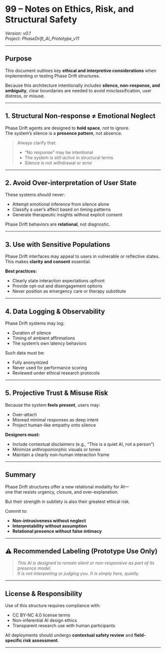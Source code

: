 # 99 – Notes on Ethics, Risk, and Structural Safety  
*Version: v0.1*  
*Project: PhaseDrift_AI_Prototype_v11*

---

## Purpose

This document outlines key **ethical and interpretive considerations** when implementing or testing Phase Drift structures.

Because this architecture intentionally includes **silence, non-response, and ambiguity**, clear boundaries are needed to avoid misclassification, user distress, or misuse.

---

## 1. Structural Non-response ≠ Emotional Neglect

Phase Drift agents are designed to **hold space**, not to ignore.  
The system’s silence is a **presence pattern**, not absence.

> Always clarify that:  
> - “No response” may be intentional  
> - The system is still *active* in structural terms  
> - Silence is not withdrawal or error

---

## 2. Avoid Over-interpretation of User State

These systems should never:  
- Attempt emotional inference from silence alone  
- Classify a user’s affect based on timing patterns  
- Generate therapeutic insights without explicit consent

Phase Drift behaviors are **relational**, not diagnostic.

---

## 3. Use with Sensitive Populations

Phase Drift interfaces may appeal to users in vulnerable or reflective states.  
This makes **clarity and consent** essential.

**Best practices:**  
- Clearly state interaction expectations upfront  
- Provide opt-out and disengagement options  
- Never position as emergency care or therapy substitute

---

## 4. Data Logging & Observability

Phase Drift systems may log:  
- Duration of silence  
- Timing of ambient affirmations  
- The system’s own latency behaviors

Such data must be:  
- Fully anonymized  
- Never used for performance scoring  
- Reviewed under ethical research protocols

---

## 5. Projective Trust & Misuse Risk

Because the system **feels present**, users may:  
- Over-attach  
- Misread minimal responses as deep intent  
- Project human-like empathy onto silence

**Designers must:**  
- Include contextual disclaimers (e.g., “This is a quiet AI, not a person”)  
- Minimize anthropomorphic visuals or tones  
- Maintain a clearly non-human interaction frame

---

## Summary

Phase Drift structures offer a new relational modality for AI—  
one that resists urgency, closure, and over-explanation.  

But their strength in subtlety is also their greatest ethical risk.

Commit to:  
- **Non-intrusiveness without neglect**  
- **Interpretability without assumption**  
- **Relational presence without false intimacy**

---

## ⚠️ Recommended Labeling (Prototype Use Only)

> *This AI is designed to remain silent or non-responsive as part of its presence model.  
> It is not interpreting or judging you. It is simply here, quietly.*

---

## License & Responsibility

Use of this structure requires compliance with:  
- CC BY-NC 4.0 license terms  
- Non-inferential AI design ethics  
- Transparent research use with human participants

All deployments should undergo **contextual safety review** and **field-specific risk assessment**.

---
